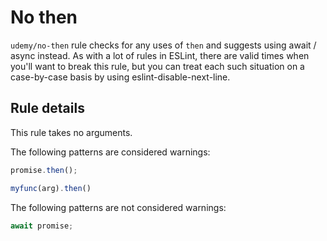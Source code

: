 # No then

`udemy/no-then` rule checks for any uses of `then` and suggests using await / async instead. As with a lot of rules in ESLint, there are valid times when you'll want to break this rule, but you can treat each such situation on a case-by-case basis by using eslint-disable-next-line.

## Rule details

This rule takes no arguments.

The following patterns are considered warnings:

```js
promise.then();

myfunc(arg).then()
```

The following patterns are not considered warnings:

```js
await promise;
```
